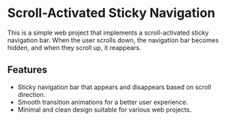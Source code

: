 # Scroll-Activated Sticky Navigation

This is a simple web project that implements a scroll-activated sticky navigation bar. When the user scrolls down,
the navigation bar becomes hidden, and when they scroll up, it reappears.

## Features

- Sticky navigation bar that appears and disappears based on scroll direction.
- Smooth transition animations for a better user experience.
- Minimal and clean design suitable for various web projects.



